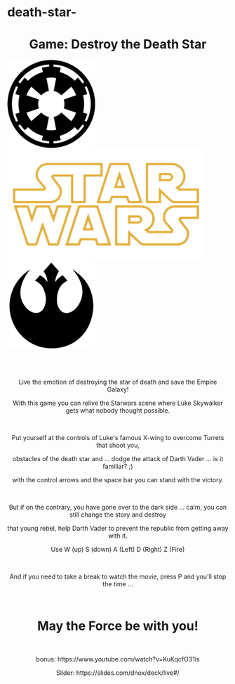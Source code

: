 # death-star-
<h1 align="center">Game:  Destroy the Death Star</h1> 

<img width="200" src="https://github.com/Dnox1/death-star-/blob/master/images/imperial.png"><img width="450" src="https://github.com/Dnox1/death-star-/blob/master/images/logoSW.png"><img width="200" src="https://github.com/Dnox1/death-star-/blob/master/images/rebelionlogo.png">

<br>
<br>

<p align="center">Live the emotion of destroying the star of death and save the Empire Galaxy!</p>
<p align="center">With this game you can relive the Starwars scene where Luke Skywalker gets what nobody thought possible.</p>
<br>
<p align="center">Put yourself at the controls of Luke's famous X-wing to overcome Turrets that shoot you,</p>
<p align="center">obstacles of the death star and ... dodge the attack of Darth Vader ... is it familiar? ;)</p>
<p align="center">with the control arrows and the space bar you can stand with the victory.</p>
<br>
<p align="center">But if on the contrary, you have gone over to the dark side ... calm, you can still change the story and destroy</p> 
<p align="center">that young rebel, help Darth Vader to prevent the republic from getting away with it.</p>
<p align="center">Use W (up) S (down) A (Left) D (Right) Z (Fire)</p>
<br>
<p align="center">And if you need to take a break to watch the movie, press P and you'll stop the time ...</p>
<br>
<h1 align="center">May the Force be with you!</h1>
<br>
<p align="center">bonus: https://www.youtube.com/watch?v=KuKqcfO31is</p>

<p align="center">Slider: https://slides.com/dnox/deck/live#/</p>






















